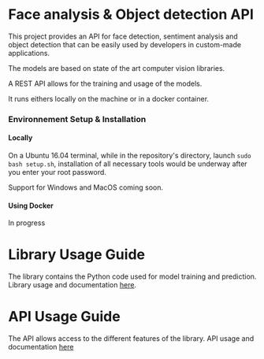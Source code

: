 # Face analysis & Object detection API

This project provides an API for face detection, sentiment analysis and object detection that can be easily used by developers in custom-made applications.

The models are based on state of the art computer vision libraries.

A REST API allows for the training and usage of the models.

It runs eithers locally on the machine or in a docker container.

### Environnement Setup & Installation

#### Locally
On a Ubuntu 16.04 terminal, while in the repository's directory, launch `sudo bash setup.sh`, installation of all necessary tools would be underway after you enter your root password.

Support for Windows and MacOS coming soon.

#### Using Docker
In progress

# Library Usage Guide

The library contains the Python code used for model training and prediction.
Library usage and documentation [here](https://github.com/zenika-open-source/zevision/tree/master/lib).

# API Usage Guide

The API allows access to the different features of the library.
API usage and documentation [here](https://github.com/zenika-open-source/zevision/tree/master/api)

